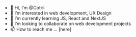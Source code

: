 - 👋 Hi, I’m @Cotrii
- 👀 I’m interested in web development, UX Design
- 🌱 I’m currently learning JS, React and NextJS
- 💞️ I’m looking to collaborate on web development projects
- 📫 How to reach me ... [here]

<!---
Cotrii/Cotrii is a ✨ special ✨ repository because its `README.md` (this file) appears on your GitHub profile.
You can click the Preview link to take a look at your changes.
--->
